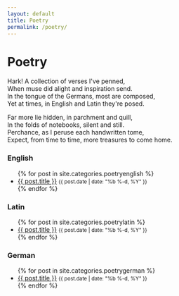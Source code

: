 ```yaml
---
layout: default
title: Poetry
permalink: /poetry/
---
```

# Poetry
Hark! A collection of verses I've penned,  
When muse did alight and inspiration send.  
In the tongue of the Germans, most are composed,  
Yet at times, in English and Latin they're posed.  

Far more lie hidden, in parchment and quill,  
In the folds of notebooks, silent and still.  
Perchance, as I peruse each handwritten tome,  
Expect, from time to time, more treasures to come home.


<section class="category-posts">
  <h3>English</h3>
  <ul>
    {% for post in site.categories.poetryenglish %}
      <li>
        <a href="{{ post.url | relative_url }}">{{ post.title }}</a>
        <small class="post-date">{{ post.date | date: "%b %-d, %Y" }}</small>
      </li>
    {% endfor %}
  </ul>
</section>

<section class="category-posts">
  <h3>Latin</h3>
  <ul>
    {% for post in site.categories.poetrylatin %}
      <li>
        <a href="{{ post.url | relative_url }}">{{ post.title }}</a>
        <small class="post-date">{{ post.date | date: "%b %-d, %Y" }}</small>
      </li>
    {% endfor %}
  </ul>
</section>

<section class="category-posts">
  <h3>German</h3>
  <ul>
    {% for post in site.categories.poetrygerman %}
      <li>
        <a href="{{ post.url | relative_url }}">{{ post.title }}</a>
        <small class="post-date">{{ post.date | date: "%b %-d, %Y" }}</small>
      </li>
    {% endfor %}
  </ul>
</section>
